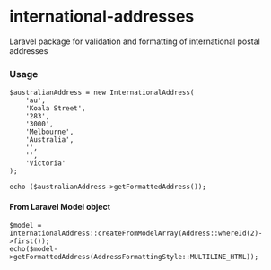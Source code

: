 # international-addresses
Laravel package for validation and formatting of international postal addresses

### Usage
```
$australianAddress = new InternationalAddress(
    'au',
    'Koala Street',
    '283',
    '3000',
    'Melbourne',
    'Australia',
    '',
    '',
    'Victoria'
);

echo ($australianAddress->getFormattedAddress());
```

#### From Laravel Model object
```
$model = InternationalAddress::createFromModelArray(Address::whereId(2)->first());
echo($model->getFormattedAddress(AddressFormattingStyle::MULTILINE_HTML));
```
